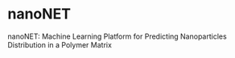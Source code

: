 # nanoNET
nanoNET: Machine Learning Platform for Predicting Nanoparticles Distribution in a Polymer Matrix
